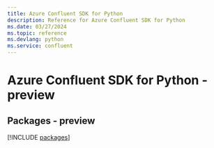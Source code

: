 ```yaml
---
title: Azure Confluent SDK for Python
description: Reference for Azure Confluent SDK for Python
ms.date: 03/27/2024
ms.topic: reference
ms.devlang: python
ms.service: confluent
---
```

# Azure Confluent SDK for Python - preview
## Packages - preview
[!INCLUDE [packages](confluent-index.md)]